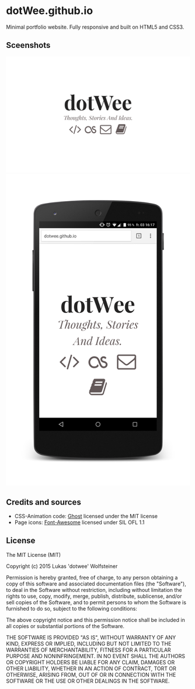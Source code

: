 # dotWee.github.io

Minimal portfolio website.
Fully responsive and built on HTML5 and CSS3.

## Sceenshots

![Desktop](/art/sc_desktop-03-04.png)
![Mobile](/art/sc_mobile-03-04.png)

## Credits and sources

+ CSS-Animation code: [Ghost](https://ghost.org) licensed under the MIT license
+ Page icons: [Font-Awesome](http://fortawesome.github.io) licensed under SIL OFL 1.1

## License

The MIT License (MIT)

Copyright (c) 2015 Lukas 'dotwee' Wolfsteiner

Permission is hereby granted, free of charge, to any person obtaining a copy
of this software and associated documentation files (the "Software"), to deal
in the Software without restriction, including without limitation the rights
to use, copy, modify, merge, publish, distribute, sublicense, and/or sell
copies of the Software, and to permit persons to whom the Software is
furnished to do so, subject to the following conditions:

The above copyright notice and this permission notice shall be included in
all copies or substantial portions of the Software.

THE SOFTWARE IS PROVIDED "AS IS", WITHOUT WARRANTY OF ANY KIND, EXPRESS OR
IMPLIED, INCLUDING BUT NOT LIMITED TO THE WARRANTIES OF MERCHANTABILITY,
FITNESS FOR A PARTICULAR PURPOSE AND NONINFRINGEMENT. IN NO EVENT SHALL THE
AUTHORS OR COPYRIGHT HOLDERS BE LIABLE FOR ANY CLAIM, DAMAGES OR OTHER
LIABILITY, WHETHER IN AN ACTION OF CONTRACT, TORT OR OTHERWISE, ARISING FROM,
OUT OF OR IN CONNECTION WITH THE SOFTWARE OR THE USE OR OTHER DEALINGS IN
THE SOFTWARE.